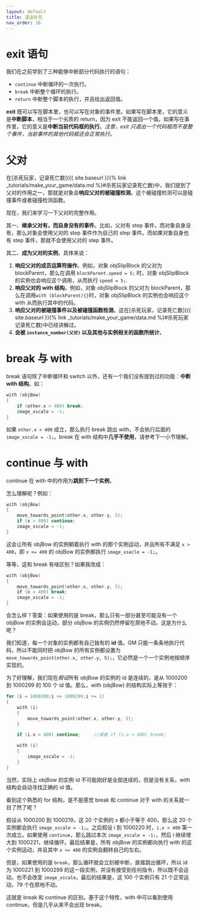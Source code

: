 ```yaml
---
layout: default
title: 语法补充
nav_order: 16
---
```


# exit 语句

我们在之前学到了三种能够中断部分代码执行的语句：

* `continue` 中断循环的一次执行。
* `break` 中断整个循环的执行。
* `return` 中断整个脚本的执行，并且给出返回值。

**exit** 既可以写在脚本里，也可以写在对象的事件里。如果写在脚本里，它的意义是**中断脚本**，相当于一个劣质的 return，因为 exit 不能返回一个值。如果写在事件里，它的意义是**中断当前代码框的执行**。*注意，exit 只退出一个代码框而不是整个事件，当前事件的其他代码框还会正常执行。*

# 父对

在[杀死玩家，记录死亡数]({{ site.baseurl }}{% link _tutorials/make_your_game/data.md %}#杀死玩家记录死亡数)中，我们提到了父对的作用之一，那就是对象会**响应父对的被碰撞检测**。这个被碰撞检测可以是碰撞事件或者碰撞检测函数。

现在，我们来学习一下父对的完整作用。

其一、**继承父对有，而自身没有的事件**。比如，父对有 step 事件，而对象自身没有，那么对象会使用父对的 step 事件作为自己的 step 事件。而如果对象自身也有 step 事件，那就不会使用父对的 step 事件。

其二、**成为父对的实例**。具体来说：

1. **响应父对的成员运算符操作**。例如，对象 objSlipBlock 的父对为 blockParent，那么在调用 `blockParent.speed = 5;` 时，对象 objSlipBlock 的实例也会响应这个调用，从而执行 `speed = 5;`.
2. **响应父对的 with 结构**。例如，对象 objSlipBlock 的父对为 blockParent，那么在调用`with (blockParent){}`时，对象 objSlipBlock 的实例也会响应这个 with 从而执行其中的代码。
3. **响应父对的被碰撞事件以及被碰撞函数检测**。这在[杀死玩家，记录死亡数]({{ site.baseurl }}{% link _tutorials/make_your_game/data.md %}#杀死玩家记录死亡数)中已经讲解过。
4. **会被 `instance_number(父对)` 以及其他与实例相关的函数所统计**。

# break 与 with

break 语句除了中断循环和 switch 以外，还有一个我们没有提到过的功能：**中断 with 结构**。如：

```c
with (objBow)
{
    if (other.x > 400) break;
    image_xscale = -1;
}
```

如果 `other.x > 400` 成立，那么执行 break 跳出 with，不会执行后面的 `image_xscale = -1;`。break 在 with 结构中**几乎不使用**，请参考下一小节理解。

# continue 与 with

continue 在 with 中的作用为**跳到下一个实例**。

怎么理解呢？例如：

```c
with (objBow)
{
    move_towards_point(other.x, other.y, 5);
    if (x > 400) continue;
    image_xscale = -1;
}
```

这会让所有 objBow 的实例朝着执行 with 的那个实例运动，并且所有不满足 `x > 400`，即 `x <= 400` 的 objBow 的实例都执行 `image_xsacle = -1;`。

等等，这和 break 有啥区别？如果我改成：

```c
with (objBow)
{
    move_towards_point(other.x, other.y, 5);
    if (x > 400) break;
    image_xscale = -1;
}
```

会怎么样？答案：如果使用的是 break，那么只有一部分甚至可能没有一个 objBow 的实例会运动，部分 objBow 的实例仍然停留在原地不动。这是为什么呢？

我们知道，每一个对象的实例都有自己独有的 **id** 值。GM 只能一条条地执行代码，所以不能同时把 objBow 的所有实例都设置为 `move_towards_point(other.x, other.y, 5);`，它必然是一个一个实例地按顺序实现的。

为了好理解，我们现在*假设*所有 objBow 的实例的 id 是连续的，是从 1000200 到 1000299 的 100 个 id 值。那么，with (objBow) 的结构实际上等效于：

```c
for (i = 1000200;i <= 1000299;i += 1)
{
    with (i)
    {
        move_towards_point(other.x, other.y, 5);
    }

    if (i.x > 400) continue;     //或者 if (i.x > 400) break;

    with (i)
    {
        image_xscale = -1;
    }
}
```

当然，实际上 objBow 的实例 id 不可能刚好是全部连续的，但是没有关系，with 结构会自动寻找正确的 id 值。

看到这个熟悉的 for 结构，是不是感觉 break 和 continue 对于 with 的关系就一目了然了呢？

假设从 1000200 到 1000219，这 20 个实例的 x 都小于等于 400，那么这 20 个实例都会执行 `image_xscale = -1;`。之后假设 i 到 1000220 时，`i.x > 400` 第一次成立。如果使用 `continue`，那么跳过本次 `image_xscale = -1;`，然后 i 继续增大到 1000221，继续循环。最后结果是，所有 objBow 的实例都向执行 with 的这个实例运动，并且其中 `x <= 400` 的实例会翻转自己的左右。

但是，如果使用的是 `break`，那么循环就会立刻被中断，直接跳出循环，所以 id 为 1000221 到 1000299 的这一段实例，并没有接受到任何指令，所以既不会运动，也不会改变 `image_xscale`，最后的结果是，这 100 个实例只有 21 个正常运动，79 个在原地不动。

这就是 break 和 continue 的区别。基于这个特性，with 中可以看到使用 continue，但是几乎从来不会出现 break。
